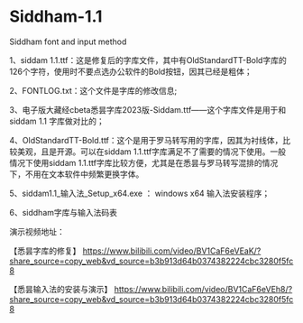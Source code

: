 # Siddham-1.1
 Siddham font  and input method

1、siddam 1.1.ttf：这是修复后的字库文件，其中有OldStandardTT-Bold字库的126个字符，使用时不要点选办公软件的Bold按钮，因其已经是粗体；

2、FONTLOG.txt：这个文件是字库的修改信息;

3、电子版大藏经cbeta悉昙字库2023版-Siddam.ttf——这个字库文件是用于和siddam 1.1 字库做对比的；

4、OldStandardTT-Bold.ttf：这个是用于罗马转写用的字库，因其为衬线体，比较美观，且是开源。可以在siddam 1.1.ttf字库满足不了需要的情况下使用。一般情况下使用siddam 1.1.ttf字库比较方便，尤其是在悉昙与罗马转写混排的情况下，不用在文本软件中频繁更换字体。

5、siddam1.1_输入法_Setup_x64.exe ：  windows x64 输入法安装程序；

6、siddham字库与输入法码表

演示视频地址：

【悉昙字库的修复】 https://www.bilibili.com/video/BV1CaF6eVEaK/?share_source=copy_web&vd_source=b3b913d64b0374382224cbc3280f5fc8

【悉昙输入法的安装与演示】 https://www.bilibili.com/video/BV1CaF6eVEh8/?share_source=copy_web&vd_source=b3b913d64b0374382224cbc3280f5fc8



